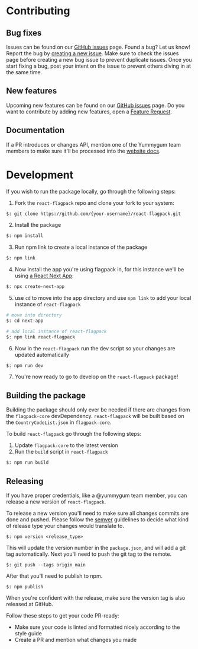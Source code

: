 # Contributing

## Bug fixes

Issues can be found on our [GitHub issues](https://github.com/yummygum/react-flagpack/issues) page. Found a bug? Let us know! Report the bug by [creating a new issue](https://github.com/Yummygum/react-flagpack/issues/new/choose). Make sure to check the issues page before creating a new bug issue to prevent duplicate issues. Once you start fixing a bug, post your intent on the issue to prevent others diving in at the same time.

## New features

Upcoming new features can be found on our [GitHub issues](https://github.com/yummygum/react-flagpack/issues) page. Do you want to contribute by adding new features, open a [Feature Request](https://github.com/Yummygum/react-flagpack/issues/new/choose).

## Documentation

If a PR introduces or changes API, mention one of the Yummygum team members to make sure it'll be processed into the [website docs](https://flagpack.xyz/docs/).


# Development
If you wish to run the package locally, go through the following steps:

1. Fork the `react-flagpack` repo and clone your fork to your system:
```bash
$: git clone https://github.com/{your-username}/react-flagpack.git
```
2. Install the package

```bash
$: npm install
```

3. Run npm link to create a local instance of the package
```bash
$: npm link
```

4. Now install the app you're using flagpack in, for this instance we'll be using [a React Next App](https://nextjs.org/docs/api-reference/create-next-app):
```bash
$: npx create-next-app
```

5. use `cd` to move into the app directory and use `npm link` to add your local instance of `react-flagpack`
```bash
# move into directory
$: cd next-app

# add local instance of react-flagpack
$: npm link react-flagpack
```

6. Now in the `react-flagpack` run the dev script so your changes are updated automatically
```bash
$: npm run dev
```

7. You're now ready to go to develop on the `react-flagpack` package!
## Building the package
Building the package should only ever be needed if there are changes from the `flagpack-core` devDependency. `react-flagpack`
 will be built based on the `CountryCodeList.json` in `flagpack-core`.

To build `react-flagpack` go through the following steps:

1. Update `flagpack-core` to the latest version
2. Run the `build` script in `react-flagpack`
```bash
$: npm run build
```


## Releasing
If you have proper credentials, like a @yummygum team member, you can release a new version of `react-flagpack`.

To release a new version you'll need to make sure all changes commits are done and pushed. Please follow the [semver](https://semver.org/) guidelines to decide what kind of release type your changes would translate to.

```
$: npm version <release_type>
```
This will update the version number in the `package.json`, and will add a git tag automatically. Next you'll need to push the git tag to the remote.
```
$: git push --tags origin main
```
After that you'll need to publish to npm.
```
$: npm publish
```

When you're confident with the release, make sure the version tag is also released at GitHub.

Follow these steps to get your code PR-ready:

- Make sure your code is linted and formatted nicely according to the style guide
- Create a PR and mention what changes you made
